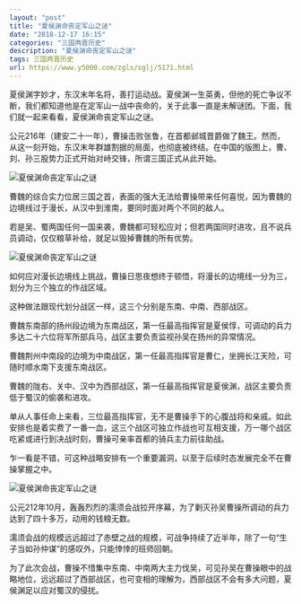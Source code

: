 ```yaml
---
layout: "post"
title: "夏侯渊命丧定军山之谜"
date: "2018-12-17 16:15"
categories: "三国两晋历史"
description: "夏侯渊命丧定军山之谜"
tags: 三国两晋历史
url: https://www.y5000.com/zgls/sglj/5171.html
---
```






夏侯渊字妙才，东汉末年名将，善打运动战。夏侯渊一生英勇，但他的死亡争议不断，我们都知道他是在定军山一战中丧命的，关于此事一直是未解谜团。下面，我们就一起来看看，夏侯渊命丧定军山之谜。

公元216年（建安二十一年），曹操击败张鲁，在首都邺城晋爵做了魏王。然而，从这一刻开始，东汉末年群雄割据的局面，也彻底被终结。在中国的版图上，曹、刘、孙三股势力正式开始对峙交锋，所谓三国正式从此开始。

![夏侯渊命丧定军山之谜](/uploads/allimg/161115/6-16111509264W16.JPG)

曹魏的综合实力位居三国之首，表面的强大无法给曹操带来任何喜悦，因为曹魏的边境线过于漫长，从汉中到淮南，要同时面对两个不同的敌人。

若是吴、蜀两国任何一国来袭，曹魏都可轻松应对；但若两国同时进攻，且不说兵员调动，仅仅粮草补给，就足以毁掉曹魏的所有优势。

![夏侯渊命丧定军山之谜](/uploads/allimg/161115/6-161115092ZTR.JPG)

如何应对漫长边境线上挑战，曹操日思夜想终于顿悟，将漫长的边境线一分为三，划分为三个独立的作战区域。

这种做法跟现代划分战区一样，这三个分别是东南、中南、西部战区。

曹魏东南部的扬州段边境为东南战区，第一任最高指挥官是夏侯惇，可调动的兵力多达二十六位将军所部兵马，战区主要负责监视孙吴在扬州的异常情况。

曹魏荆州中南段的边境为中南战区，第一任最高指挥官是曹仁，坐拥长江天险，可随时顺水南下支援东南战区。

曹魏的陇右、关中、汉中为西部战区，第一任最高指挥官是夏侯渊，战区主要负责低于蜀汉的偷袭和进攻。

单从人事任命上来看，三位最高指挥官，无不是曹操手下的心腹战将和亲戚。如此安排也是着实费了一番一血，这三个战区可独立作战也可互相支援，万一哪个战区吃紧或进行到决战时刻，曹操可亲率首都的骑兵主力前往助战。

乍一看是不错，可这种战略安排有一个重要漏洞，以至于后续时态发展完全不在曹操掌握之中。

![夏侯渊命丧定军山之谜](/uploads/allimg/161115/6-161115093042923.JPG)

公元212年10月，轰轰烈烈的濡须会战拉开序幕，为了剿灭孙吴曹操所调动的兵力达到了四十多万，动用的钱粮无数。

濡须会战的规模远远超过了赤壁之战的规模，可战争持续了近半年，除了一句“生子当如孙仲谋”的感叹外，只能悻悻的班师回朝。

为了此次会战，曹操不惜集中东南、中南两大主力伐吴，可见孙吴在曹操眼中的战略地位，远远超过了西部战区，也可变相的理解为，西部战区不会有多大问题，夏侯渊足以应对蜀汉的侵扰。
